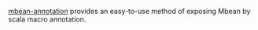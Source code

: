 [mbean-annotation](https://github.com/wacai/mbean-annotation) provides an easy-to-use method of exposing Mbean by scala macro annotation.